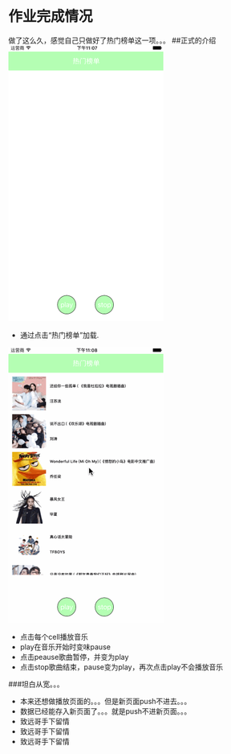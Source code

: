 # 作业完成情况
做了这么久，感觉自己只做好了热门榜单这一项。。。
##正式的介绍
![1](https://github.com/code2333/photo/blob/master/1.gif?raw=true)

- 通过点击“热门榜单”加载.

![2](https://github.com/code2333/photo/blob/master/2.gif?raw=true)

- 点击每个cell播放音乐
- play在音乐开始时变味pause
- 点击peause歌曲暂停，并变为play
- 点击stop歌曲结束，pause变为play，再次点击play不会播放音乐


###坦白从宽。。。
- 本来还想做播放页面的。。。但是新页面push不进去。。。
- 数据已经能存入新页面了。。。就是push不进新页面。。。
- 致远哥手下留情
- 致远哥手下留情
- 致远哥手下留情
